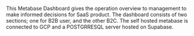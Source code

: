 This Metabase Dashboard gives the operation overview to management to make informed decisions for SaaS product.
The dashboard consists of two sections; one for B2B user, and the other B2C.
The self hosted metabase is connected to GCP and a POSTGRRESQL server hosted on Supabase.
